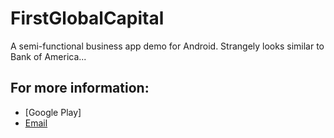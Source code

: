 FirstGlobalCapital
==================

A semi-functional business app demo for Android. Strangely looks similar to Bank of America...

For more information:
---------------------

- [Google Play]
- [Email](mailto:jameslchin@gmail.com)
